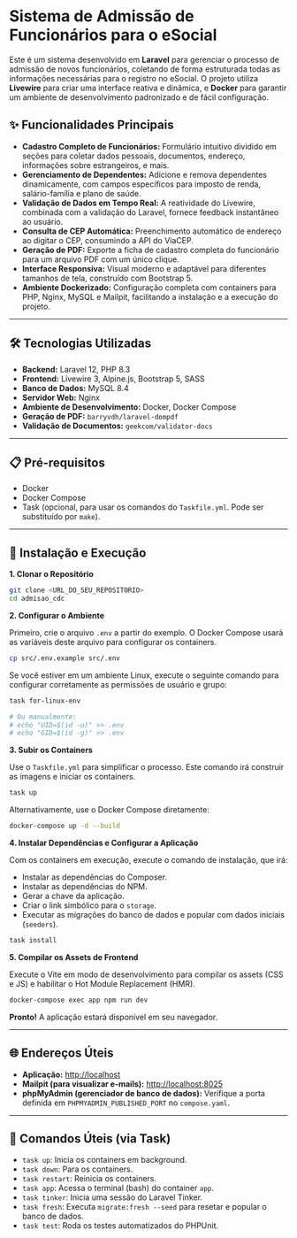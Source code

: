# Sistema de Admissão de Funcionários para o eSocial

Este é um sistema desenvolvido em **Laravel** para gerenciar o processo de admissão de novos funcionários, coletando de forma estruturada todas as informações necessárias para o registro no eSocial. O projeto utiliza **Livewire** para criar uma interface reativa e dinâmica, e **Docker** para garantir um ambiente de desenvolvimento padronizado e de fácil configuração.

## ✨ Funcionalidades Principais

  * **Cadastro Completo de Funcionários:** Formulário intuitivo dividido em seções para coletar dados pessoais, documentos, endereço, informações sobre estrangeiros, e mais.
  * **Gerenciamento de Dependentes:** Adicione e remova dependentes dinamicamente, com campos específicos para imposto de renda, salário-família e plano de saúde.
  * **Validação de Dados em Tempo Real:** A reatividade do Livewire, combinada com a validação do Laravel, fornece feedback instantâneo ao usuário.
  * **Consulta de CEP Automática:** Preenchimento automático de endereço ao digitar o CEP, consumindo a API do ViaCEP.
  * **Geração de PDF:** Exporte a ficha de cadastro completa do funcionário para um arquivo PDF com um único clique.
  * **Interface Responsiva:** Visual moderno e adaptável para diferentes tamanhos de tela, construído com Bootstrap 5.
  * **Ambiente Dockerizado:** Configuração completa com containers para PHP, Nginx, MySQL e Mailpit, facilitando a instalação e a execução do projeto.

-----

## 🛠️ Tecnologias Utilizadas

  * **Backend:** Laravel 12, PHP 8.3
  * **Frontend:** Livewire 3, Alpine.js, Bootstrap 5, SASS
  * **Banco de Dados:** MySQL 8.4
  * **Servidor Web:** Nginx
  * **Ambiente de Desenvolvimento:** Docker, Docker Compose
  * **Geração de PDF:** `barryvdh/laravel-dompdf`
  * **Validação de Documentos:** `geekcom/validator-docs`

-----

## 📋 Pré-requisitos

  * Docker
  * Docker Compose
  * Task (opcional, para usar os comandos do `Taskfile.yml`. Pode ser substituído por `make`).

-----

## 🚀 Instalação e Execução

**1. Clonar o Repositório**

```bash
git clone <URL_DO_SEU_REPOSITORIO>
cd admisao_cdc
```

**2. Configurar o Ambiente**

Primeiro, crie o arquivo `.env` a partir do exemplo. O Docker Compose usará as variáveis deste arquivo para configurar os containers.

```bash
cp src/.env.example src/.env
```

Se você estiver em um ambiente Linux, execute o seguinte comando para configurar corretamente as permissões de usuário e grupo:

```bash
task for-linux-env

# Ou manualmente:
# echo "UID=$(id -u)" >> .env
# echo "GID=$(id -g)" >> .env
```

**3. Subir os Containers**

Use o `Taskfile.yml` para simplificar o processo. Este comando irá construir as imagens e iniciar os containers.

```bash
task up
```

Alternativamente, use o Docker Compose diretamente:

```bash
docker-compose up -d --build
```

**4. Instalar Dependências e Configurar a Aplicação**

Com os containers em execução, execute o comando de instalação, que irá:

  * Instalar as dependências do Composer.
  * Instalar as dependências do NPM.
  * Gerar a chave da aplicação.
  * Criar o link simbólico para o `storage`.
  * Executar as migrações do banco de dados e popular com dados iniciais (`seeders`).

<!-- end list -->

```bash
task install
```

**5. Compilar os Assets de Frontend**

Execute o Vite em modo de desenvolvimento para compilar os assets (CSS e JS) e habilitar o Hot Module Replacement (HMR).

```bash
docker-compose exec app npm run dev
```

**Pronto\!** A aplicação estará disponível em seu navegador.

-----

## 🌐 Endereços Úteis

  * **Aplicação:** [http://localhost](https://www.google.com/search?q=http://localhost)
  * **Mailpit (para visualizar e-mails):** [http://localhost:8025](https://www.google.com/search?q=http://localhost:8025)
  * **phpMyAdmin (gerenciador de banco de dados):** Verifique a porta definida em `PHPMYADMIN_PUBLISHED_PORT` no `compose.yaml`.

-----

## 🔧 Comandos Úteis (via Task)

  * `task up`: Inicia os containers em background.
  * `task down`: Para os containers.
  * `task restart`: Reinicia os containers.
  * `task app`: Acessa o terminal (bash) do container `app`.
  * `task tinker`: Inicia uma sessão do Laravel Tinker.
  * `task fresh`: Executa `migrate:fresh --seed` para resetar e popular o banco de dados.
  * `task test`: Roda os testes automatizados do PHPUnit.
